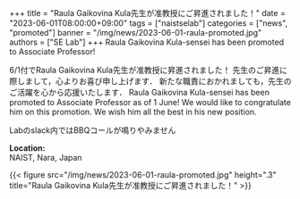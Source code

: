 +++
title = "Raula Gaikovina Kula先生が准教授にご昇進されました！"
date = "2023-06-01T08:00:00+09:00"
tags = ["naistselab"]
categories = ["news", "promoted"]
banner = "/img/news/2023-06-01-raula-promoted.jpg"
authors = ["SE Lab"]
+++
Raula Gaikovina Kula-sensei has been promoted to Associate Professor!

6/1付でRaula Gaikovina Kula先生が准教授に昇進されました！
先生のご昇進に際しまして，心よりお喜び申し上げます．
新たな職責におかれましても，先生のご活躍を心から応援いたします．
Raula Gaikovina Kula-sensei has been promoted to Associate Professor as of 1 June!
We would like to congratulate him on this promotion.
We wish him all the best in his new position.

Labのslack内ではBBQコールが鳴りやみません

**Location:** <br>
NAIST, Nara, Japan

{{< figure src="/img/news/2023-06-01-raula-promoted.jpg" height=".3" title="Raula Gaikovina Kula先生が准教授にご昇進されました！" >}}